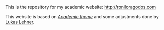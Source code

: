 This is the repository for my academic website: http://roniloragodos.com

This website is based on *[Academic theme](https://github.com/gaalcaras/academic)* and some adjustments done by [Lukas Lehner](https://github.com/lukaslehner).
